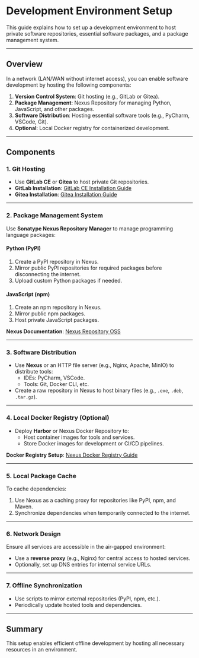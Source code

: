 # Development Environment Setup

This guide explains how to set up a development environment to host private software repositories, essential software packages, and a package management system.

---

## Overview

In a network (LAN/WAN without internet access), you can enable software development by hosting the following components:

1. **Version Control System**: Git hosting (e.g., GitLab or Gitea).
2. **Package Management**: Nexus Repository for managing Python, JavaScript, and other packages.
3. **Software Distribution**: Hosting essential software tools (e.g., PyCharm, VSCode, Git).
4. **Optional**: Local Docker registry for containerized development.

---

## Components

### 1. **Git Hosting**
- Use **GitLab CE** or **Gitea** to host private Git repositories.
- **GitLab Installation**: [GitLab CE Installation Guide](https://about.gitlab.com/install/)
- **Gitea Installation**: [Gitea Installation Guide](https://docs.gitea.io/en-us/installation/)

---

### 2. **Package Management System**
Use **Sonatype Nexus Repository Manager** to manage programming language packages:

#### Python (PyPI)
1. Create a PyPI repository in Nexus.
2. Mirror public PyPI repositories for required packages before disconnecting the internet.
3. Upload custom Python packages if needed.

#### JavaScript (npm)
1. Create an npm repository in Nexus.
2. Mirror public npm packages.
3. Host private JavaScript packages.

**Nexus Documentation**: [Nexus Repository OSS](https://help.sonatype.com/repomanager3)

---

### 3. **Software Distribution**
- Use **Nexus** or an HTTP file server (e.g., Nginx, Apache, MinIO) to distribute tools:
  - IDEs: PyCharm, VSCode.
  - Tools: Git, Docker CLI, etc.
- Create a raw repository in Nexus to host binary files (e.g., `.exe`, `.deb`, `.tar.gz`).

---

### 4. **Local Docker Registry (Optional)**
- Deploy **Harbor** or Nexus Docker Repository to:
  - Host container images for tools and services.
  - Store Docker images for development or CI/CD pipelines.

**Docker Registry Setup**: [Nexus Docker Registry Guide](https://help.sonatype.com/repomanager3/nexus-repository-administration/formats/docker-registry)

---

### 5. **Local Package Cache**
To cache dependencies:
1. Use Nexus as a caching proxy for repositories like PyPI, npm, and Maven.
2. Synchronize dependencies when temporarily connected to the internet.

---

### 6. **Network Design**
Ensure all services are accessible in the air-gapped environment:
- Use a **reverse proxy** (e.g., Nginx) for central access to hosted services.
- Optionally, set up DNS entries for internal service URLs.

---

### 7. **Offline Synchronization**
- Use scripts to mirror external repositories (PyPI, npm, etc.).
- Periodically update hosted tools and dependencies.

---

## Summary
This setup enables efficient offline development by hosting all necessary resources in an environment.

